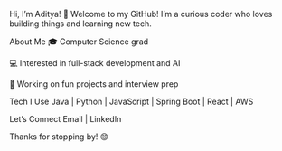 Hi, I’m Aditya! 👋
Welcome to my GitHub!
I’m a curious coder who loves building things and learning new tech.

About Me
🎓 Computer Science grad

💻 Interested in full-stack development and AI

🚀 Working on fun projects and interview prep

Tech I Use
Java | Python | JavaScript | Spring Boot | React | AWS

Let’s Connect
Email | LinkedIn


Thanks for stopping by! 😊
